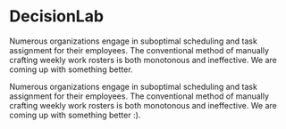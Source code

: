 # DecisionLab
Numerous organizations engage in suboptimal scheduling and task assignment for their employees. The conventional method of manually crafting weekly work rosters is both monotonous and ineffective.  We are coming up with something better.

Numerous organizations engage in suboptimal scheduling and task assignment for their employees. The conventional method of manually crafting weekly work rosters is both monotonous and ineffective.  We are coming up with something better :).

